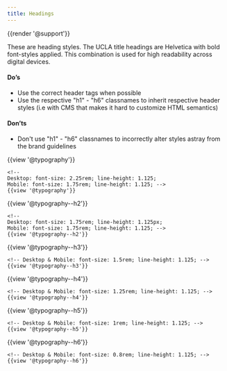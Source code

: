 ```yaml
---
title: Headings
---
```

{{render '@support'}}

These are heading styles. The UCLA title headings are Helvetica with bold font-styles applied. This combination is used for high readability across digital devices.

#### Do’s

* Use the correct header tags when possible
* Use the respective "h1" - "h6" classnames to inherit respective header styles (i.e with CMS that makes it hard to customize HTML semantics)

#### Don’ts

* Don't use "h1" - "h6" classnames to incorrectly alter styles astray from the brand guidelines


{{view '@typography'}}
```
<!--
Desktop: font-size: 2.25rem; line-height: 1.125;
Mobile: font-size: 1.75rem; line-height: 1.125; -->
{{view '@typography'}}
```

{{view '@typography--h2'}}
```
<!--
Desktop: font-size: 1.75rem; line-height: 1.125px;
Mobile: font-size: 1.75rem; line-height: 1.125; -->
{{view '@typography--h2'}}
```

{{view '@typography--h3'}}
```
<!-- Desktop & Mobile: font-size: 1.5rem; line-height: 1.125; -->
{{view '@typography--h3'}}
```

{{view '@typography--h4'}}
```
<!-- Desktop & Mobile: font-size: 1.25rem; line-height: 1.125; -->
{{view '@typography--h4'}}
```

{{view '@typography--h5'}}
```
<!-- Desktop & Mobile: font-size: 1rem; line-height: 1.125; -->
{{view '@typography--h5'}}
```

{{view '@typography--h6'}}
```
<!-- Desktop & Mobile: font-size: 0.8rem; line-height: 1.125; -->
{{view '@typography--h6'}}
```
